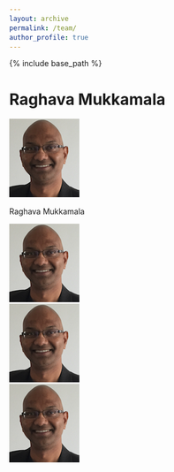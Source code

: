 ```yaml
---
layout: archive
permalink: /team/
author_profile: true
---
```


{% include base_path %}



# Raghava Mukkamala
<div class="avatar"><img src="/images/raghava-passport.png" alt='Raghava Mukkamala'/> <p>Raghava Mukkamala</p> </div>
<div class="avatar"><img src="/images/raghava-passport.png" alt='Raghava Mukkamala'/> </div>
<div class="avatar"><img src="/images/raghava-passport.png" alt='Raghava Mukkamala'/> </div>
<div class="avatar"><img src="/images/raghava-passport.png" alt='Raghava Mukkamala'/> </div>

